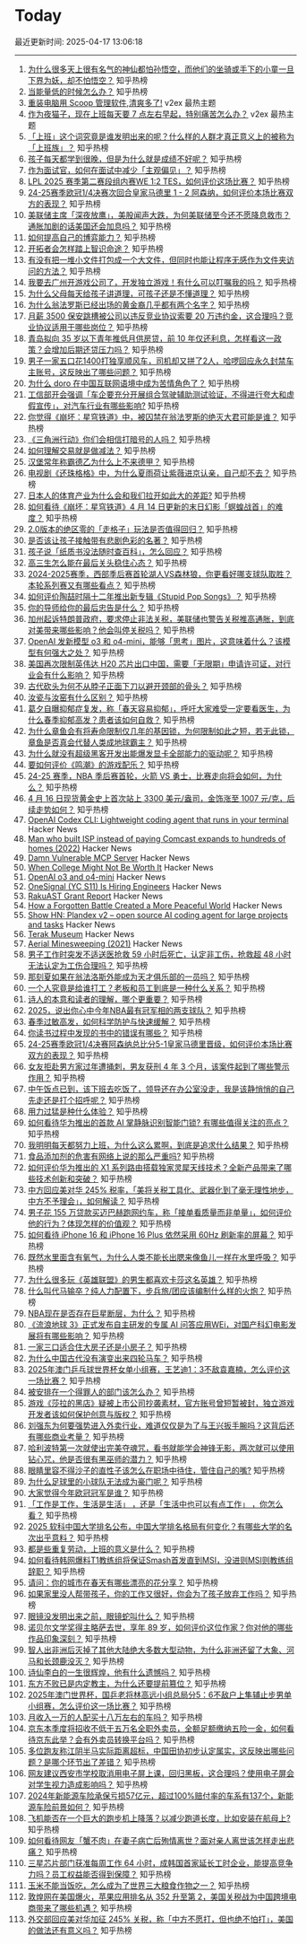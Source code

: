 # Today

最近更新时间: 2025-04-17 13:06:18

--- 
1. [为什么很多天上很有名气的神仙都怕孙悟空，而他们的坐骑或手下的小童一旦下界为妖，却不怕悟空？](https://www.zhihu.com/question/1891271477241827656) 知乎热榜
2. [当能量低的时候怎么办？](https://www.zhihu.com/question/644834544) 知乎热榜
3. [重装电脑用 Scoop 管理软件,清爽多了!](https://www.v2ex.com/t/1126032) v2ex 最热主题
4. [作为夜猫子，现在上班每天要 7 点左右早起，特别痛苦怎么办？](https://www.v2ex.com/t/1126029) v2ex 最热主题
5. [「上班」这个词究竟是谁发明出来的呢？什么样的人群才真正意义上的被称为「上班族」？](https://www.zhihu.com/question/1893806443364345059) 知乎热榜
6. [孩子每天都学到很晚，但是为什么就是成绩不好呢？](https://www.zhihu.com/question/1895025367577780442) 知乎热榜
7. [作为面试官，如何在面试中减少「主观偏见」？](https://www.zhihu.com/question/1895491917971681597) 知乎热榜
8. [LPL 2025 赛季第二赛段组内赛WE 1:2 TES，如何评价这场比赛？](https://www.zhihu.com/question/1895917737924071784) 知乎热榜
9. [24-25赛季欧冠1/4决赛次回合皇家马德里 1 - 2 阿森纳，如何评价本场比赛双方的表现？](https://www.zhihu.com/question/1896066008931886755) 知乎热榜
10. [美联储主席「深夜放鹰」，美股闻声大跌，为何美联储至今还不愿降息救市？通胀加剧的话美国还会加息吗？](https://www.zhihu.com/question/1896132126816055306) 知乎热榜
11. [如何提高自己的博弈能力？](https://www.zhihu.com/question/29628866) 知乎热榜
12. [开拓者会怎样踏上智识命途？](https://www.zhihu.com/question/1895604488670279255) 知乎热榜
13. [有没有把一堆小文件打包成一个大文件，但同时也能让程序无感作为文件夹访问的方法？](https://www.zhihu.com/question/1890332790345666937) 知乎热榜
14. [我要去广州开游戏公司了，开发独立游戏！有什么可以叮嘱我的吗？](https://www.zhihu.com/question/1894808214064841439) 知乎热榜
15. [为什么父母每天给孩子讲道理，可孩子还是不懂道理？](https://www.zhihu.com/question/10766407997) 知乎热榜
16. [为什么翁法罗斯已经出场的黄金裔几乎都有两个名字？](https://www.zhihu.com/question/15761751364) 知乎热榜
17. [月薪 3500 保安跳槽被公司以违反竞业协议索要 20 万违约金，这合理吗？竞业协议适用于哪些岗位？](https://www.zhihu.com/question/1895877787778274434) 知乎热榜
18. [青岛拟向 35 岁以下青年推低月供房贷，前 10 年仅还利息，怎样看这一政策？会增加后期还贷压力吗？](https://www.zhihu.com/question/1895958329102136604) 知乎热榜
19. [男子一家五口花1400打独享顺风车，司机却又拼了2人，哈啰回应永久封禁车主账号，这反映出了哪些问题？](https://www.zhihu.com/question/1895853364799038361) 知乎热榜
20. [为什么 doro 在中国互联网语境中成为苦情角色了？](https://www.zhihu.com/question/1890774590734709573) 知乎热榜
21. [工信部开会强调「车企要充分开展组合驾驶辅助测试验证，不得进行夸大和虚假宣传」，对汽车行业有哪些影响?](https://www.zhihu.com/question/1895957243603691334) 知乎热榜
22. [你觉得《崩坏：星穹铁道》中，被囚禁在翁法罗斯的绝灭大君可能是谁？](https://www.zhihu.com/question/1894806678303662382) 知乎热榜
23. [《三角洲行动》你们会相信打暗号的人吗？](https://www.zhihu.com/question/14211107569) 知乎热榜
24. [如何理解交易就是做减法？](https://www.zhihu.com/question/1894864993607985083) 知乎热榜
25. [汉堡常年称霸德乙为什么上不来德甲？](https://www.zhihu.com/question/517753628) 知乎热榜
26. [电视剧《还珠格格》中，为什么夏雨荷让紫薇进京认亲，自己却不去？](https://www.zhihu.com/question/579296095) 知乎热榜
27. [日本人的体育产业为什么会和我们拉开如此大的差距?](https://www.zhihu.com/question/4337165804) 知乎热榜
28. [如何看待《崩坏：星穹铁道》4 月 14 日更新的末日幻影「螟蝗战首」的难度？](https://www.zhihu.com/question/1895006879027003809) 知乎热榜
29. [2.0版本的绝区零的「走格子」玩法是否值得回归？](https://www.zhihu.com/question/1895037385219216628) 知乎热榜
30. [是否该让孩子接触带有悲剧色彩的名著？](https://www.zhihu.com/question/1891631147349428058) 知乎热榜
31. [孩子说「纸质书没法随时查百科」，怎么回应？](https://www.zhihu.com/question/1891631147060027761) 知乎热榜
32. [高三生怎么能在最后关头稳住心态？](https://www.zhihu.com/question/1894335239490364052) 知乎热榜
33. [2024-2025赛季，西部季后赛首轮湖人VS森林狼，你更看好哪支球队取胜？本轮系列赛又有哪些看点？](https://www.zhihu.com/question/1895096817236031405) 知乎热榜
34. [如何评价陶喆时隔十二年推出新专辑《Stupid Pop Songs》？](https://www.zhihu.com/question/1894345233879257504) 知乎热榜
35. [你的导师给你的最后忠告是什么？](https://www.zhihu.com/question/656115933) 知乎热榜
36. [加州起诉特朗普政府，要求停止非法关税，美联储也警告关税推高通胀，到底对美带来哪些影响？他会叫停关税吗？](https://www.zhihu.com/question/1896107038020432849) 知乎热榜
37. [OpenAI 发新模型 o3 和 o4-mini，能够「思考」图片，这意味着什么？该模型有何强大之处？](https://www.zhihu.com/question/1896035349400122549) 知乎热榜
38. [美国再次限制英伟达 H20 芯片出口中国，需要「无限期」申请许可证，对行业会有什么影响？](https://www.zhihu.com/question/1895790897251181904) 知乎热榜
39. [古代砍头为何不从脖子正面下刀以避开颈部的骨头？](https://www.zhihu.com/question/1893786942560244085) 知乎热榜
40. [汝瓷与汝窑有什么区别？](https://www.zhihu.com/question/365797634) 知乎热榜
41. [葛夕自曝抑郁症复发，称「春天容易抑郁」，呼吁大家难受一定要看医生，为什么春季抑郁高发？患者该如何自救？](https://www.zhihu.com/question/1895492740420171729) 知乎热榜
42. [为什么章鱼会有将寿命限制仅几年的基因锁，为何限制如此之短，若无此锁，章鱼是否真会代替人类成地球霸主？](https://www.zhihu.com/question/1891243067232718852) 知乎热榜
43. [为什么就没有超级黑客开发出能爆发显卡全部能力的驱动呢？](https://www.zhihu.com/question/378868442) 知乎热榜
44. [要如何评价《鸣潮》的游戏配乐？](https://www.zhihu.com/question/662940747) 知乎热榜
45. [24-25 赛季，NBA 季后赛首轮，火箭 VS 勇士，比赛走向将会如何，为什么？](https://www.zhihu.com/question/1895875057319927969) 知乎热榜
46. [4 月 16 日现货黄金史上首次站上 3300 美元/盎司，金饰涨至 1007 元/克，后续走势如何？](https://www.zhihu.com/question/1895870031860053238) 知乎热榜
47. [OpenAI Codex CLI: Lightweight coding agent that runs in your terminal](https://github.com/openai/codex) Hacker News
48. [Man who built ISP instead of paying Comcast expands to hundreds of homes (2022)](https://arstechnica.com/tech-policy/2022/08/man-who-built-isp-instead-of-paying-comcast-50k-expands-to-hundreds-of-homes/) Hacker News
49. [Damn Vulnerable MCP Server](https://github.com/harishsg993010/damn-vulnerable-MCP-server) Hacker News
50. [When College Might Not Be Worth It](https://libertystreeteconomics.newyorkfed.org/2025/04/when-college-might-not-be-worth-it/) Hacker News
51. [OpenAI o3 and o4-mini](https://openai.com/index/introducing-o3-and-o4-mini/) Hacker News
52. [OneSignal (YC S11) Is Hiring Engineers](https://onesignal.com/careers) Hacker News
53. [RakuAST Grant Report](https://niner.name/blog/rakuast_grant_report/index.html) Hacker News
54. [How a Forgotten Battle Created a More Peaceful World](https://worldhistory.substack.com/p/how-a-forgotten-battle-created-a) Hacker News
55. [Show HN: Plandex v2 – open source AI coding agent for large projects and tasks](https://github.com/plandex-ai/plandex) Hacker News
56. [Terak Museum](https://www.threedee.com/jcm/terak/index.html) Hacker News
57. [Aerial Minesweeping (2021)](https://www.historynet.com/aerial-minesweeping/) Hacker News
58. [男子工作时突发不适送医抢救 59 小时后死亡，认定非工伤，抢救超 48 小时无法认定为工伤合理吗？](https://www.zhihu.com/question/1895125732969140749) 知乎热榜
59. [那刻夏如果在翁法洛斯外能成为天才俱乐部的一员吗？](https://www.zhihu.com/question/1895287146434257886) 知乎热榜
60. [一个人究竟是给谁打工？老板和员工到底是一种什么关系？](https://www.zhihu.com/question/1895013953983198435) 知乎热榜
61. [诗人的本意和读者的理解，哪个更重要？](https://www.zhihu.com/question/1895072132058276488) 知乎热榜
62. [2025，说出你心中今年NBA最有冠军相的两支球队？](https://www.zhihu.com/question/1894546914688624040) 知乎热榜
63. [春季过敏高发，如何科学防护与快速缓解？](https://www.zhihu.com/question/1893720127247218309) 知乎热榜
64. [你读书过程中发现的书中的错误有哪些？](https://www.zhihu.com/question/456408490) 知乎热榜
65. [24-25赛季欧冠1/4决赛阿森纳总比分5-1皇家马德里晋级，如何评价本场比赛双方的表现？](https://www.zhihu.com/question/1896066641567125844) 知乎热榜
66. [女友拒赴男方家过年遭捅刺，男友获刑 4 年 3 个月，该案件起到了哪些警示作用？](https://www.zhihu.com/question/1895142380887311467) 知乎热榜
67. [中午饭点已到，该下班去吃饭了，领导还在办公室没走，我是该静悄悄的自己先走还是打个招呼呢？](https://www.zhihu.com/question/1895433932805214526) 知乎热榜
68. [用力过猛是种什么体验？](https://www.zhihu.com/question/317600361) 知乎热榜
69. [如何看待华为推出的首款 AI 掌静脉识别智能门锁? 有哪些值得关注的亮点？](https://www.zhihu.com/question/1895547195517817510) 知乎热榜
70. [我明明每天都努力上班，为什么这么累啊，到底是追求什么结果？](https://www.zhihu.com/question/1895388866199925283) 知乎热榜
71. [食品添加剂的危害有网络上说的那么严重吗?](https://www.zhihu.com/question/10826151408) 知乎热榜
72. [如何评价华为推出的 X1 系列路由搭载独家灵犀天线技术？全新产品带来了哪些技术创新和突破？](https://www.zhihu.com/question/1895490264983904566) 知乎热榜
73. [中方回应美对华 245% 税率，「美将关税工具化、武器化到了毫无理性地步，中方不予理会」，如何解读？](https://www.zhihu.com/question/1895938907499107907) 知乎热榜
74. [男子花 155 万贷款买迈巴赫跑网约车，称「接单看质量而非单量」，如何评价他的行为？体现怎样的价值观？](https://www.zhihu.com/question/1895820514657788118) 知乎热榜
75. [如何看待 iPhone 16 和 iPhone 16 Plus 依然采用 60Hz 刷新率的屏幕？](https://www.zhihu.com/question/665832611) 知乎热榜
76. [既然水里面含有氧气，为什么人类不能长出腮来像鱼儿一样在水里呼吸？](https://www.zhihu.com/question/662361734) 知乎热榜
77. [为什么很多玩《英雄联盟》的男生都喜欢卡莎这名英雄？](https://www.zhihu.com/question/365875475) 知乎热榜
78. [什么叫代马输卒？纯人力配置下，步兵旅/团应该编制什么样的火炮？](https://www.zhihu.com/question/10757783760) 知乎热榜
79. [NBA现在是否存在巨星断层，为什么？](https://www.zhihu.com/question/25258761) 知乎热榜
80. [《流浪地球 3》正式发布自主研发的专属 AI 问答应用WEi，对国产科幻电影发展将有哪些影响？](https://www.zhihu.com/question/1895478531301008725) 知乎热榜
81. [一家三口适合住大房子还是小房子？](https://www.zhihu.com/question/1894274984572064008) 知乎热榜
82. [为什么中国古代没有演变出来四轮马车？](https://www.zhihu.com/question/20361708) 知乎热榜
83. [2025年澳门乒乓球世界杯女单小组赛，王艺迪1：3不敌袁嘉楠，怎么评价这一场比赛？](https://www.zhihu.com/question/1895562079584355265) 知乎热榜
84. [被安排在一个得罪人的部门该怎么办？](https://www.zhihu.com/question/15577780194) 知乎热榜
85. [游戏《莎拉的黑店》疑被上市公司抄袭素材，官方账号曾短暂被封，独立游戏开发者该如何保护创意与版权？](https://www.zhihu.com/question/1895798339909416783) 知乎热榜
86. [刘强东为何要强势进入外卖行业，难道仅仅是为了与王兴扳手腕吗？这背后还有哪些商业考量？](https://www.zhihu.com/question/12898372957) 知乎热榜
87. [哈利波特第一次就使出完美夺魂咒，看书就能学会神锋无影，两次就可以使用钻心咒，他是否很有黑巫师的潜力？](https://www.zhihu.com/question/12529898156) 知乎热榜
88. [眼睛里容不得沙子的直性子该怎么在职场中待住，管住自己的嘴?](https://www.zhihu.com/question/1892393599548782067) 知乎热榜
89. [为什么足球里的小球队无法成为豪门呢？](https://www.zhihu.com/question/1887552194309510744) 知乎热榜
90. [大家觉得今年欧冠冠军是谁？](https://www.zhihu.com/question/1892181651414566706) 知乎热榜
91. [「工作是工作，生活是生活」 ，还是「生活中也可以有点工作」 ，你怎么看？](https://www.zhihu.com/question/1890380596674551936) 知乎热榜
92. [2025 软科中国大学排名公布，中国大学排名格局有何变化？有哪些大学的名次出乎意料？](https://www.zhihu.com/question/1895448004594460471) 知乎热榜
93. [都是些重复劳动，上班的意义是什么？](https://www.zhihu.com/question/1891406532127733000) 知乎热榜
94. [如何看待韩网爆料T1教练组将保证Smash首发直到MSI，没进则MSI则教练组辞职？](https://www.zhihu.com/question/1895750404727361955) 知乎热榜
95. [请问：你的城市在春天有哪些漂亮的花分享？](https://www.zhihu.com/question/13512164456) 知乎热榜
96. [如果家里没人帮带孩子，你的工作又很好，你会为了孩子放弃工作吗？](https://www.zhihu.com/question/1894113089466656288) 知乎热榜
97. [眼镜没发明出来之前，眼镜蛇叫什么？](https://www.zhihu.com/question/1888387205346616117) 知乎热榜
98. [诺贝尔文学奖得主略萨去世，享年 89 岁，如何评价这位作家？你对他的哪些作品印象深刻？](https://www.zhihu.com/question/1895071501746673165) 知乎热榜
99. [智人出非洲后灭掉了其他大陆绝大多数大型动物，为什么非洲还留了大象、河马和长颈鹿没灭？](https://www.zhihu.com/question/1890531637936247394) 知乎热榜
100. [诗仙李白的一生很辉煌，他有什么遗憾吗？](https://www.zhihu.com/question/1895256364604974042) 知乎热榜
101. [东方不败已是内定教主，为什么还要提前篡位？](https://www.zhihu.com/question/26609759) 知乎热榜
102. [2025年澳门世界杯，国乒老将林高远小组总局分5：6不敌户上隼辅止步男单小组赛，怎么评价这一场比赛？](https://www.zhihu.com/question/1895917578532157327) 知乎热榜
103. [月收入一万的人配买十八万左右的车吗？](https://www.zhihu.com/question/664294712) 知乎热榜
104. [京东本季度将招收不低于五万名全职外卖员，全额足额缴纳五险一金，如何看待京东此举？会有外卖员转换平台吗？](https://www.zhihu.com/question/1895533580416970892) 知乎热榜
105. [多位跑友称江阴半马实际距离超标，中国田协初步认定属实，这反映出哪些问题？是哪个环节出了差错？](https://www.zhihu.com/question/1895518255554209420) 知乎热榜
106. [网友建议西安市学校取消用电子屏上课，回归黑板，这合理吗？使用电子屏会对学生视力造成影响吗？](https://www.zhihu.com/question/1895772694135403587) 知乎热榜
107. [2024年新能源车险承保亏损57亿元，超过100%赔付率的车系有137个，新能源车险前景如何？](https://www.zhihu.com/question/1895436271557505096) 知乎热榜
108. [飞机能否在一个巨大的跑步机上降落？以减少跑道长度，比如安装在航母上?](https://www.zhihu.com/question/1895266599809831347) 知乎热榜
109. [如何看待网友「蟹不肉」在妻子病亡后殉情离世？面对亲人离世该怎样走出悲痛？](https://www.zhihu.com/question/1894688625788163796) 知乎热榜
110. [三星芯片部门获准每周工作 64 小时，成韩国首家延长工时企业，能提高竞争力吗？员工权益能否得到保障？](https://www.zhihu.com/question/1895555404341146114) 知乎热榜
111. [玉米不能当饭吃，怎么成为了世界三大粮食作物之一？](https://www.zhihu.com/question/337913080) 知乎热榜
112. [敦煌网在美国爆火，苹果应用排名从 352 升至第 2，美国关税战为中国跨境电商带来了哪些机遇？](https://www.zhihu.com/question/1895610554514634740) 知乎热榜
113. [外交部回应美对华加征 245% 关税，称「中方不愿打，但也绝不怕打」，美国的做法还有意义吗？](https://www.zhihu.com/question/1895809164938277476) 知乎热榜
